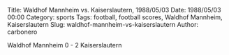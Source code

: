 Title: Waldhof Mannheim vs. Kaiserslautern, 1988/05/03
Date: 1988/05/03 00:00
Category: sports
Tags: football, football scores, Waldhof Mannheim, Kaiserslautern
Slug: waldhof-mannheim-vs-kaiserslautern
Author: carbonero


Waldhof Mannheim 0 - 2 Kaiserslautern

